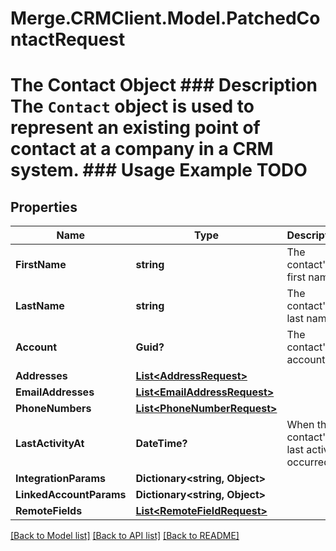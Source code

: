 # Merge.CRMClient.Model.PatchedContactRequest
# The Contact Object ### Description The `Contact` object is used to represent an existing point of contact at a company in a CRM system. ### Usage Example TODO

## Properties

Name | Type | Description | Notes
------------ | ------------- | ------------- | -------------
**FirstName** | **string** | The contact&#39;s first name. | [optional] 
**LastName** | **string** | The contact&#39;s last name. | [optional] 
**Account** | **Guid?** | The contact&#39;s account. | [optional] 
**Addresses** | [**List&lt;AddressRequest&gt;**](AddressRequest.md) |  | [optional] 
**EmailAddresses** | [**List&lt;EmailAddressRequest&gt;**](EmailAddressRequest.md) |  | [optional] 
**PhoneNumbers** | [**List&lt;PhoneNumberRequest&gt;**](PhoneNumberRequest.md) |  | [optional] 
**LastActivityAt** | **DateTime?** | When the contact&#39;s last activity occurred. | [optional] 
**IntegrationParams** | **Dictionary&lt;string, Object&gt;** |  | [optional] 
**LinkedAccountParams** | **Dictionary&lt;string, Object&gt;** |  | [optional] 
**RemoteFields** | [**List&lt;RemoteFieldRequest&gt;**](RemoteFieldRequest.md) |  | [optional] 

[[Back to Model list]](../README.md#documentation-for-models) [[Back to API list]](../README.md#documentation-for-api-endpoints) [[Back to README]](../README.md)

